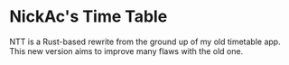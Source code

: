 # NickAc's Time Table

NTT is a Rust-based rewrite from the ground up of my old timetable app.
This new version aims to improve many flaws with the old one.